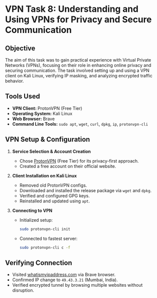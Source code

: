 # VPN Task 8: Understanding and Using VPNs for Privacy and Secure Communication

## Objective

The aim of this task was to gain practical experience with Virtual Private Networks (VPNs), focusing on their role in enhancing online privacy and securing communication. The task involved setting up and using a VPN client on Kali Linux, verifying IP masking, and analyzing encrypted traffic behavior.

## Tools Used

- **VPN Client:** ProtonVPN (Free Tier)
- **Operating System:** Kali Linux
- **Web Browser:** Brave
- **Command Line Tools:** `sudo apt`, `wget`, `curl`, `dpkg`, `ip`, `protonvpn-cli`

## VPN Setup & Configuration

1. **Service Selection & Account Creation**
   - Chose [ProtonVPN](https://protonvpn.com) (Free Tier) for its privacy-first approach.
   - Created a free account on their official website.

2. **Client Installation on Kali Linux**
   - Removed old ProtonVPN configs.
   - Downloaded and installed the release package via `wget` and `dpkg`.
   - Verified and configured GPG keys.
   - Reinstalled and updated using `apt`.

3. **Connecting to VPN**
   - Initialized setup:  
     ```bash
     sudo protonvpn-cli init
     ```
   - Connected to fastest server:  
     ```bash
     sudo protonvpn-cli c -f
     ```

## Verifying Connection

- Visited [whatismyipaddress.com](https://whatismyipaddress.com) via Brave browser.
- Confirmed IP change to `49.43.3.21` (Mumbai, India).
- Verified encrypted tunnel by browsing multiple websites without disruption.


